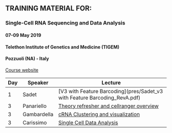 ## TRAINING MATERIAL FOR: 

### Single-Cell RNA Sequencing and Data Analysis 

#### 07-09 May 2019
#### Telethon Institute of Genetics and Medicine (TIGEM)
#### Pozzuoli (NA) - Italy

[Course website](https://elixir-iib-training.github.io/website/2019/05/07/SingleCell-Pozzuoli.html)

| Day | Speaker | Lecture  |
|------|-------|-------|
|1  | Sadet | [V3 with Feature Barcoding](pres/Sadet_v3 with Feature Barcoding_RevA.pdf)  | 
|3  | Panariello| [Theory refresher and cellranger overview ](pres/Panariello_Theory_refresher_and_cellranger_overview.pdf) | 
|3  | Gambardella |[cRNA Clustering and visualization](pres/Gambardella_scRNA_Clustering_and_Visualization.pdf) | 
|3  | Carissimo | [Single Cell Data Analysis](pres/Carissimo_SC_Analysis.pdf)  | 
